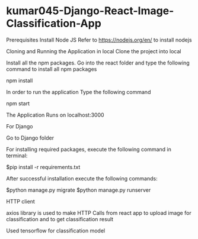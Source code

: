 # kumar045-Django-React-Image-Classification-App

Prerequisites
Install Node JS
Refer to https://nodejs.org/en/ to install nodejs

Cloning and Running the Application in local
Clone the project into local

Install all the npm packages. Go into the react folder and type the following command to install all npm packages

npm install

In order to run the application Type the following command

npm start

The Application Runs on localhost:3000

For Django

Go to Django folder

For installing required packages, execute the following command in terminal:

$pip install -r requirements.txt

After successful installation execute the following commands:

$python manage.py migrate
$python manage.py runserver

HTTP client 

axios library is used to make HTTP Calls from react app to upload image for classification and to get classification result

Used tensorflow for classification model
